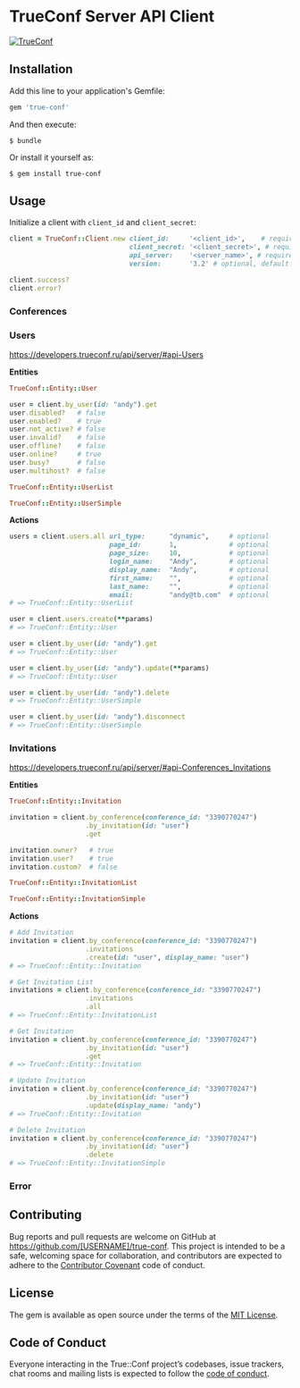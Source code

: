 # TrueConf Server API Client

[![TrueConf](https://circleci.com/gh/paderinandrey/true-conf.svg?style=svg)](https://circleci.com/gh/paderinandrey/true-conf)

## Installation

Add this line to your application's Gemfile:

```ruby
gem 'true-conf'
```

And then execute:

    $ bundle

Or install it yourself as:

    $ gem install true-conf

## Usage
Initialize a client with `client_id` and `client_secret`:

```ruby
client = TrueConf::Client.new client_id:     '<client_id>',    # required
                              client_secret: '<client_secret>', # required
                              api_server:    '<server_name>', # required
                              version:       '3.2' # optional, default: 3.2
```

```ruby
client.success?
client.error?
```

### Conferences


### Users
https://developers.trueconf.ru/api/server/#api-Users

**Entities**

```ruby
TrueConf::Entity::User

user = client.by_user(id: "andy").get
user.disabled?   # false
user.enabled?    # true
user.not_active? # false
user.invalid?    # false
user.offline?    # false
user.online?     # true
user.busy?       # false
user.multihost?  # false

```
```ruby
TrueConf::Entity::UserList

```

```ruby
TrueConf::Entity::UserSimple

```
**Actions**
```ruby
users = client.users.all url_type:      "dynamic",     # optional
                         page_id:       1,             # optional
                         page_size:     10,            # optional
                         login_name:    "Andy",        # optional
                         display_name:  "Andy",        # optional
                         first_name:    "",            # optional
                         last_name:     "",            # optional
                         email:         "andy@tb.com"  # optional
# => TrueConf::Entity::UserList

user = client.users.create(**params)
# => TrueConf::Entity::User

user = client.by_user(id: "andy").get
# => TrueConf::Entity::User

user = client.by_user(id: "andy").update(**params)
# => TrueConf::Entity::User

user = client.by_user(id: "andy").delete
# => TrueConf::Entity::UserSimple

user = client.by_user(id: "andy").disconnect
# => TrueConf::Entity::UserSimple
```

### Invitations
https://developers.trueconf.ru/api/server/#api-Conferences_Invitations

**Entities**

```ruby
TrueConf::Entity::Invitation

invitation = client.by_conference(conference_id: "3390770247")
                   .by_invitation(id: "user")
                   .get

invitation.owner?   # true
invitation.user?    # true
invitation.custom?  # false

```
```ruby
TrueConf::Entity::InvitationList
```

```ruby
TrueConf::Entity::InvitationSimple
```

**Actions**
```ruby
# Add Invitation
invitation = client.by_conference(conference_id: "3390770247")
                   .invitations
                   .create(id: "user", display_name: "user")
# => TrueConf::Entity::Invitation

# Get Invitation List
invitations = client.by_conference(conference_id: "3390770247")
                   .invitations
                   .all
# => TrueConf::Entity::InvitationList

# Get Invitation
invitation = client.by_conference(conference_id: "3390770247")
                   .by_invitation(id: "user")
                   .get
# => TrueConf::Entity::Invitation

# Update Invitation
invitation = client.by_conference(conference_id: "3390770247")
                   .by_invitation(id: "user")
                   .update(display_name: "andy")
# => TrueConf::Entity::Invitation

# Delete Invitation
invitation = client.by_conference(conference_id: "3390770247")
                   .by_invitation(id: "user")
                   .delete
# => TrueConf::Entity::InvitationSimple
```

### Error



## Contributing

Bug reports and pull requests are welcome on GitHub at https://github.com/[USERNAME]/true-conf. This project is intended to be a safe, welcoming space for collaboration, and contributors are expected to adhere to the [Contributor Covenant](http://contributor-covenant.org) code of conduct.

## License

The gem is available as open source under the terms of the [MIT License](https://opensource.org/licenses/MIT).

## Code of Conduct

Everyone interacting in the True::Conf project’s codebases, issue trackers, chat rooms and mailing lists is expected to follow the [code of conduct](https://github.com/[USERNAME]/true-conf/blob/master/CODE_OF_CONDUCT.md).
